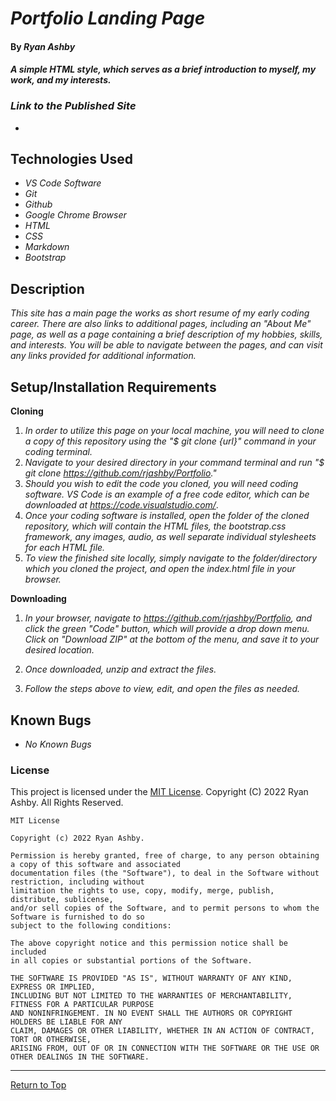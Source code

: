
# _Portfolio Landing Page_ 

#### By _**Ryan Ashby**_ 

#### _A simple HTML style, which serves as a brief introduction to myself, my work, and my interests._ 

### _Link to the Published Site_

* 

## Technologies Used 

* _VS Code Software_
* _Git_
* _Github_
* _Google Chrome Browser_
* _HTML_
* _CSS_ 
* _Markdown_ 
* _Bootstrap_ 

## Description 

_This site has a main page the works as short resume of my early coding career. There are also links to additional pages, including an "About Me" page, as well as a page containing a brief description of my hobbies, skills, and interests. You will be able to navigate between the pages, and can visit any links provided for additional information._ 

## Setup/Installation Requirements 

**Cloning**

1) _In order to utilize this page on your local machine, you will need to clone a copy of this repository using the "$ git clone {url}" command in your coding terminal._
2) _Navigate to your desired directory in your command terminal and run "$ git clone https://github.com/rjashby/Portfolio."_
3) _Should you wish to edit the code you cloned, you will need coding software. VS Code is an example of a free code editor, which can be downloaded at https://code.visualstudio.com/_.
4) _Once your coding software is installed, open the folder of the cloned repository, which will contain the HTML files, the bootstrap.css framework, any images, audio, as well separate individual stylesheets for each HTML file._
5) _To view the finished site locally, simply navigate to the folder/directory which you cloned the project, and open the index.html file in your browser._

**Downloading**

1) _In your browser, navigate to https://github.com/rjashby/Portfolio, and click the green "Code" button, which will provide a drop down menu. Click on "Download ZIP" at the bottom of the menu, and save it to your desired location._

2) _Once downloaded, unzip and extract the files._

3) _Follow the steps above to view, edit, and open the files as needed._

## Known Bugs 

* _No Known Bugs_  

### License

This project is licensed under the [MIT License](https://opensource.org/licenses/MIT). Copyright (C) 2022 Ryan Ashby. All Rights Reserved.

```
MIT License

Copyright (c) 2022 Ryan Ashby.

Permission is hereby granted, free of charge, to any person obtaining a copy of this software and associated 
documentation files (the "Software"), to deal in the Software without restriction, including without 
limitation the rights to use, copy, modify, merge, publish, distribute, sublicense, 
and/or sell copies of the Software, and to permit persons to whom the Software is furnished to do so 
subject to the following conditions:

The above copyright notice and this permission notice shall be included 
in all copies or substantial portions of the Software.

THE SOFTWARE IS PROVIDED "AS IS", WITHOUT WARRANTY OF ANY KIND, EXPRESS OR IMPLIED, 
INCLUDING BUT NOT LIMITED TO THE WARRANTIES OF MERCHANTABILITY, FITNESS FOR A PARTICULAR PURPOSE 
AND NONINFRINGEMENT. IN NO EVENT SHALL THE AUTHORS OR COPYRIGHT HOLDERS BE LIABLE FOR ANY 
CLAIM, DAMAGES OR OTHER LIABILITY, WHETHER IN AN ACTION OF CONTRACT, TORT OR OTHERWISE, 
ARISING FROM, OUT OF OR IN CONNECTION WITH THE SOFTWARE OR THE USE OR OTHER DEALINGS IN THE SOFTWARE.
```

------------------------------

<a href="#">Return to Top</a>